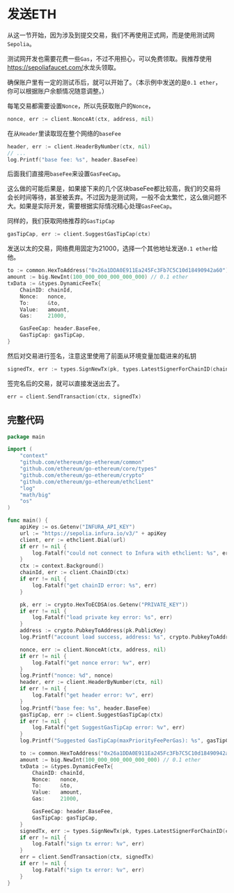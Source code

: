# 发送ETH

从这一节开始，因为涉及到提交交易，我们不再使用正式网，而是使用测试网`Sepolia`。

测试网开发也需要花费一些`Gas`，不过不用担心，可以免费领取。我推荐使用<https://sepoliafaucet.com/>水龙头领取。

确保账户里有一定的测试币后，就可以开始了。（本示例中发送的是`0.1 ether`，你可以根据账户余额情况随意调整。）

每笔交易都需要设置`Nonce`，所以先获取账户的`Nonce`，
```go
nonce, err := client.NonceAt(ctx, address, nil)
```
在从`Header`里读取现在整个网络的`baseFee`
```go
header, err := client.HeaderByNumber(ctx, nil)
// ...
log.Printf("base fee: %s", header.BaseFee)
```

后面我们直接用`baseFee`来设置`GasFeeCap`。

这么做的可能后果是，如果接下来的几个区块baseFee都比较高，我们的交易将会长时间等待，甚至被丢弃。不过因为是测试网，一般不会太繁忙，这么做问题不大。如果是实际开发，需要根据实际情况精心处理`GasFeeCap`。

同样的，我们获取网络推荐的`GasTipCap`
```go
gasTipCap, err := client.SuggestGasTipCap(ctx)
```

发送以太的交易，网络费用固定为21000，选择一个其他地址发送`0.1 ether`给他。
```go
to := common.HexToAddress("0x26a1DDA0E911Ea245Fc3Fb7C5C10d18490942a60")
amount := big.NewInt(100_000_000_000_000_000) // 0.1 ether
txData := &types.DynamicFeeTx{
    ChainID: chainId,
    Nonce:   nonce,
    To:      &to,
    Value:   amount,
    Gas:     21000,

    GasFeeCap: header.BaseFee,
    GasTipCap: gasTipCap,
}
```
然后对交易进行签名，注意这里使用了前面从环境变量加载进来的私钥
```go
signedTx, err := types.SignNewTx(pk, types.LatestSignerForChainID(chainId), txData)
```
签完名后的交易，就可以直接发送出去了。
```go
err = client.SendTransaction(ctx, signedTx)
```

## 完整代码
```go
package main

import (
	"context"
	"github.com/ethereum/go-ethereum/common"
	"github.com/ethereum/go-ethereum/core/types"
	"github.com/ethereum/go-ethereum/crypto"
	"github.com/ethereum/go-ethereum/ethclient"
	"log"
	"math/big"
	"os"
)

func main() {
	apiKey := os.Getenv("INFURA_API_KEY")
	url := "https://sepolia.infura.io/v3/" + apiKey
	client, err := ethclient.Dial(url)
	if err != nil {
		log.Fatalf("could not connect to Infura with ethclient: %s", err)
	}
	ctx := context.Background()
	chainId, err := client.ChainID(ctx)
	if err != nil {
		log.Fatalf("get chainID error: %s", err)
	}

	pk, err := crypto.HexToECDSA(os.Getenv("PRIVATE_KEY"))
	if err != nil {
		log.Fatalf("load private key error: %s", err)
	}
	address := crypto.PubkeyToAddress(pk.PublicKey)
	log.Printf("account load success, address: %s", crypto.PubkeyToAddress(pk.PublicKey))

	nonce, err := client.NonceAt(ctx, address, nil)
	if err != nil {
		log.Fatalf("get nonce error: %v", err)
	}
	log.Printf("nonce: %d", nonce)
	header, err := client.HeaderByNumber(ctx, nil)
	if err != nil {
		log.Fatalf("get header error: %v", err)
	}
	log.Printf("base fee: %s", header.BaseFee)
	gasTipCap, err := client.SuggestGasTipCap(ctx)
	if err != nil {
		log.Fatalf("get SuggestGasTipCap error: %v", err)
	}
	log.Printf("Suggested GasTipCap(maxPriorityFeePerGas): %s", gasTipCap)

	to := common.HexToAddress("0x26a1DDA0E911Ea245Fc3Fb7C5C10d18490942a60")
	amount := big.NewInt(100_000_000_000_000_000) // 0.1 ether
	txData := &types.DynamicFeeTx{
		ChainID: chainId,
		Nonce:   nonce,
		To:      &to,
		Value:   amount,
		Gas:     21000,

		GasFeeCap: header.BaseFee,
		GasTipCap: gasTipCap,
	}
	signedTx, err := types.SignNewTx(pk, types.LatestSignerForChainID(chainId), txData)
	if err != nil {
		log.Fatalf("sign tx error: %v", err)
	}
	err = client.SendTransaction(ctx, signedTx)
	if err != nil {
		log.Fatalf("sign tx error: %v", err)
	}
}
```